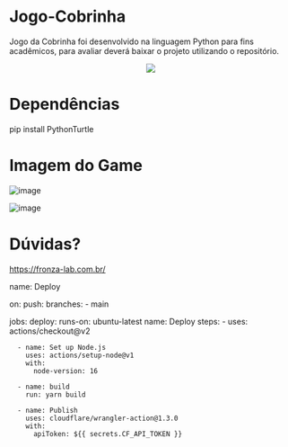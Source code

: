 # Jogo-Cobrinha

Jogo da Cobrinha foi desenvolvido na linguagem Python para fins acadêmicos, para avaliar deverá baixar o projeto utilizando o repositório. 

<p align="center">
  <a href="https://skillicons.dev">
    <img src="https://skillicons.dev/icons?i=py,bash,git,vscode" />
  </a>
</p>


# Dependências

pip install PythonTurtle

# Imagem do Game
![image](https://github.com/MickaelFronza/Jogo-Cobrinha/assets/24191077/3e996215-b103-4b43-91a9-fe3766c038fb)


![image](https://github.com/MickaelFronza/Jogo-Cobrinha/assets/24191077/9a914418-0093-4277-9d79-e0be17e87786)

# Dúvidas? 
https://fronza-lab.com.br/


name: Deploy

on:
  push:
    branches:
      - main

jobs:
  deploy:
    runs-on: ubuntu-latest
    name: Deploy
    steps:
      - uses: actions/checkout@v2

      - name: Set up Node.js
        uses: actions/setup-node@v1
        with:
          node-version: 16

      - name: build
        run: yarn build

      - name: Publish
        uses: cloudflare/wrangler-action@1.3.0
        with:
          apiToken: ${{ secrets.CF_API_TOKEN }}
